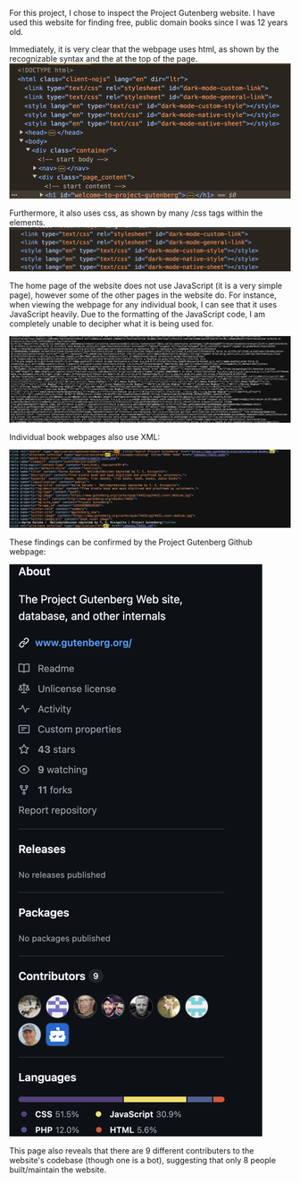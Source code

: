 For this project, I chose to inspect the Project Gutenberg website. I have used this website for finding free, public domain books since I was 12 years old. 

Immediately, it is very clear that the webpage uses html, as shown by the recognizable syntax and the <!DOCTYPE html> at the top of the page. 
![HTML image](images/HTML%20image.png)


Furthermore, it also uses css, as shown by many /css tags within the elements.
![CSS image](images/CSS%20image.png)



The home page of the website does not use JavaScript (it is a very simple page), however some of the other pages in the website do. For instance, when viewing the webpage for any individual book, I can see that it uses JavaScript heavily. Due to the formatting of the JavaScript code, I am completely unable to decipher what it is being used for. 

![JavaScript image](images/JavaScript%20image.png)

Individual book webpages also use XML:

![XML image](images/XML%20image.png)

These findings can be confirmed by the Project Gutenberg Github webpage:

![Github image](images/Github%20image.png)

This page also reveals that there are 9 different contributers to the website's codebase (though one is a bot), suggesting that only 8 people built/maintain the website. 

